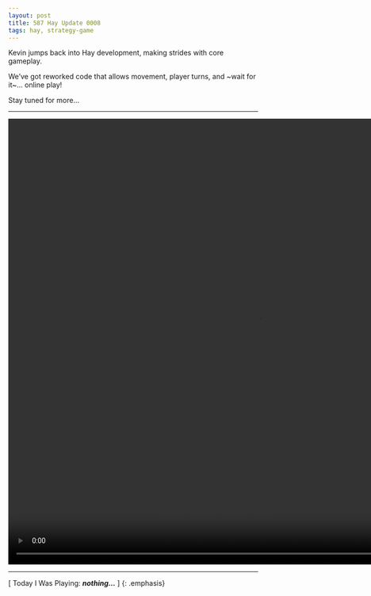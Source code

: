 ```yaml
---
layout: post
title: 587 Hay Update 0008
tags: hay, strategy-game
---
```

Kevin jumps back into Hay development, making strides with core gameplay.

We’ve got reworked code that allows movement, player turns, and ~wait for it~… online play!

Stay tuned for more...

---

<video class="img-contain" width="1008" height="900" controls>
  <source src="/img/games/587_Hay_Update_0008.mov" type="video/mp4">
  Your browser does not support the video tag.
</video>

---

[ Today I Was Playing: ***nothing...*** ]
{: .emphasis}
